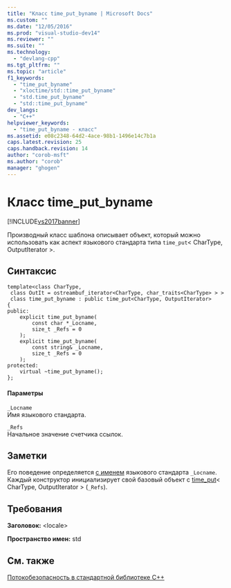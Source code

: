 ```yaml
---
title: "Класс time_put_byname | Microsoft Docs"
ms.custom: ""
ms.date: "12/05/2016"
ms.prod: "visual-studio-dev14"
ms.reviewer: ""
ms.suite: ""
ms.technology: 
  - "devlang-cpp"
ms.tgt_pltfrm: ""
ms.topic: "article"
f1_keywords: 
  - "time_put_byname"
  - "xloctime/std::time_put_byname"
  - "std.time_put_byname"
  - "std::time_put_byname"
dev_langs: 
  - "C++"
helpviewer_keywords: 
  - "time_put_byname - класс"
ms.assetid: e08c2348-64d2-4ace-98b1-1496e14c7b1a
caps.latest.revision: 25
caps.handback.revision: 14
author: "corob-msft"
ms.author: "corob"
manager: "ghogen"
---
```

# Класс time_put_byname
[!INCLUDE[vs2017banner](../assembler/inline/includes/vs2017banner.md)]

Производный класс шаблона описывает объект, который можно использовать как аспект языкового стандарта типа `time_put`\< CharType, OutputIterator \>.  
  
## Синтаксис  
  
```  
template<class CharType,  
 class OutIt = ostreambuf_iterator<CharType, char_traits<CharType> > >  
 class time_put_byname : public time_put<CharType, OutputIterator>  
{  
public:  
    explicit time_put_byname(  
        const char *_Locname,  
        size_t _Refs = 0  
    );  
    explicit time_put_byname(  
        const string& _Locname,  
        size_t _Refs = 0  
    );  
protected:  
    virtual ~time_put_byname();  
};  
```  
  
#### Параметры  
 `_Locname`  
 Имя языкового стандарта.  
  
 `_Refs`  
 Начальное значение счетчика ссылок.  
  
## Заметки  
 Его поведение определяется [с именем](../Topic/locale::name.md) языкового стандарта `_Locname`. Каждый конструктор инициализирует свой базовый объект с [time\_put](../Topic/time_put::time_put.md)\< CharType, OutputIterator \> \(`_Refs`\).  
  
## Требования  
 **Заголовок:** \<locale\>  
  
 **Пространство имен:** std  
  
## См. также  
 [Потокобезопасность в стандартной библиотеке C\+\+](../standard-library/thread-safety-in-the-cpp-standard-library.md)
